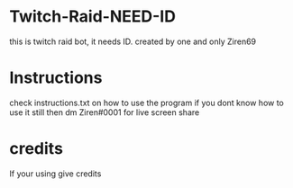 # Twitch-Raid-NEED-ID
this is twitch raid bot, it needs ID. created by one and only Ziren69

# Instructions
check instructions.txt on how to use the program
if you dont know how to use it still then dm Ziren#0001 for live screen share

# credits
If your using give credits
